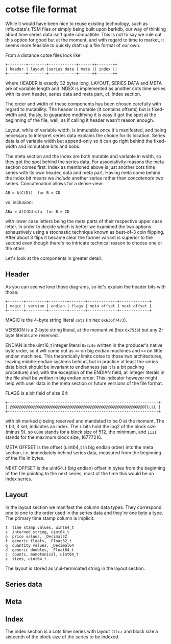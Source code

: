 cotse file format
=================

While it would have been nice to reuse existing technology, such as
influxdata's TSM files or simply being built upon berkdb, our way of
thinking about time series data isn't quite compatible.  This is not to
say we rule out this option for good but at the moment, and with regard
to time to market, it seems more feasible to quickly draft up a file
format of our own.

From a distance cotse files look like

    +--------+--------+------------+------++-------++
    | header | layout |series data | meta || index ||
    +--------+--------+------------+------++-------++

where HEADER is exactly 32 bytes long, LAYOUT, SERIES DATA and META are
of variable length and INDEX is implemented as another cots time series
with its own header, series data and meta part, cf. Index section.

The order and width of these components has been chosen carefully with
regard to mutability.  The header is mutable (it contains offsets) but
is fixed-width and, thusly, to guarantee modifying it is easy it got the
spot at the beginning of the file, well, as if calling it header wasn't
reason enough.

Layout, while of variable width, is immutable once it's manifested, and
being necessary to interpret series data explains the choice for its
location.  Series data is of variable width but append-only so it can go
right behind the fixed-width and immutable bits and bobs.

The meta section and the index are both mutable and variable in width,
so they got the spot behind the series data.  For associativity reasons
the meta section comes first: Index as mentioned above is just another
cots time series with its own header, data and meta part.  Having meta
come behind the index bit means we *include* another series rather than
*concatenate* two series.  Concatenation allows for a dense view:

    AB = A(C(D))  for B = CD

vs. inclusion:

    ABa = A(C(Dd)c)a  for B = CD

with lower case letters being the meta parts of their respective upper
case letter.  In order to decide which is better we examined the two
options exhaustively using a stochastic technique known as best-of-3
coin flipping.  After about 3 flips it became clear the former variant
is superior to the second even though there's no intricate technical
reason to choose one or the other.

Let's look at the components in greater detail.


Header
------

As you can see we love those diagrams, so let's explain the header
bits with those:

    +-------+---------+--------+-------+-------------+-------------+
    | magic | version | endian | flags | meta offset | next offset |
    +-------+---------+--------+-------+-------------+-------------+

MAGIC is the 4-byte string literal `cots` (in hex `0x636f7473`).

VERSION is a 2-byte string literal, at the moment `v0` (hex `0x7530`)
but any 2-byte literals are reserved.

ENDIAN is the uint16_t integer literal `0x3c3e` written in the
producer's native byte order, so it will come out as `<>` on big endian
machines and `><` on little endian machines.  This theoretically limits
cotse to those two architectures, leaving middle-endian systems behind,
but in practice at least the series data block should be invariant to
endianness (as it is a bit packing procedure) and, with the exception
of the ENDIAN field, all integer literals in the file shall be written
in big endian order.  This indicator however might help with user data
in the meta section or future versions of the file format.

FLAGS is a bit field of size 64:

    +------------------------------------------------------------------+
    | @@@@@@@@@@@@@@@@@@@@@@@@@@@@@@@@@@@@@@@@@@@@@@@@@@@@@@@@@@@ILLLL |
    +------------------------------------------------------------------+

with bit marked `@` being reserved and mandated to be 0 at the moment.
The `I` bit, if set, indicates an index.  The `L` bits hold the log2 of
the block size (minus 9), so `0000` stands for a block size of 512, the
minimum, and `1111` stands for the maximum block size, 16777216.

META OFFSET is the offset (uint64_t in big endian order) into the meta
section, i.e. immediately behind series data, measured from the
beginning of the file in bytes. 

NEXT OFFSET is the uint64_t (big endian) offset in bytes from the
beginning of the file pointing to the next series, most of the time this
would be an index series.


Layout
------

In the layout section we manifest the column data types.  They
correspond one to one to the order used in the series data and they're
one byte a type.  The primary time stamp column is implicit.

    t  time stamp values, uint64_t
    s  interned string, uint64_t
    p  price values, _Decimal32
    f  generic floats, _Float32_t
    q  quantity values, _Decimal64
    d  generic doubles, _Float64_t
    c  counts, monotonical, uint64_t
    z  sizes, uint64_t

The layout is stored as \nul-terminated string in the layout section.


Series data
-----------


Meta
----


Index
-----

The index section is a cots time series with layout `(t)cz` and block
size a sixteenth of the block size of the series to be indexed.
